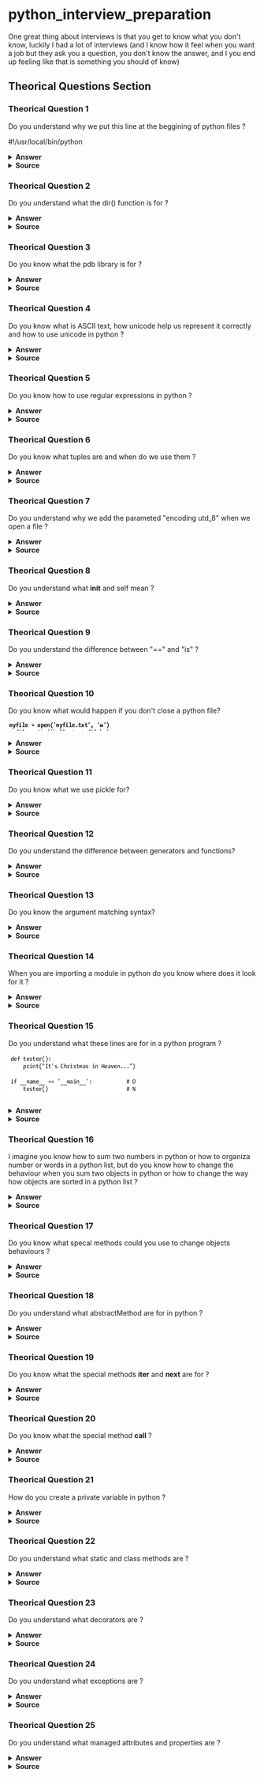 # python_interview_preparation
One great thing about interviews is that you get to know what you don't know, luckily I had a lot of interviews (and I know how it feel when you want a job but they ask you a question, you don't know the answer, and I you end up feeling like that is something you should of know)


## Theorical Questions Section

### Theorical Question 1

Do you understand why we put this line at the beggining of python files ?

#!/usr/local/bin/python

<details><summary><b>Answer</b></summary>

![Image](img/shebang.png "shebang")

</details>

<details><summary><b>Source</b></summary>
learning python 5th edition - pag 59
</details>

### Theorical Question 2

Do you understand what the dir() function is for ?

<details><summary><b>Answer</b></summary>

![Image](img/dirFunction.png "dirFunction")

</details>

<details><summary><b>Source</b></summary>
learning python 5th edition - pag 104
</details>

### Theorical Question 3

Do you know what the pdb library is for ?

<details><summary><b>Answer</b></summary>

debugging

</details>

<details><summary><b>Source</b></summary>

here is the [link](https://docs.python.org/3/library/pdb.html).

</details>

### Theorical Question 4

Do you know what is ASCII text, how unicode help us represent it correctly and how to use unicode in python ?

<details><summary><b>Answer</b></summary>

![Image](img/unicodeSupport.png "unicodeSupport")

</details>

<details><summary><b>Source</b></summary>
learning python 5th edition - pag 106
</details>

### Theorical Question 5

Do you know how to use regular expressions in python ?

<details><summary><b>Answer</b></summary>

![Image](img/regex.png "regex")

</details>

<details><summary><b>Source</b></summary>
learning python 5th edition - pag 106
</details>

### Theorical Question 6

Do you know what tuples are and when do we use them ?

<details><summary><b>Answer</b></summary>

![Image](img/tuples_1.png "tuples 1")

![Image](img/tuples_2.png "tuples 2")

</details>

<details><summary><b>Source</b></summary>
learning python 5th edition - pag 106
</details>

### Theorical Question 7

Do you understand why we add the parameted "encoding utd_8" when we open a file ?

<details><summary><b>Answer</b></summary>

![Image](img/openEncodedFile.png "openEncodedFile")

</details>

<details><summary><b>Source</b></summary>
learning python 5th edition - pag 106
</details>


### Theorical Question 8

Do you understand what __init__ and self mean ?

<details><summary><b>Answer</b></summary>

![Image](img/initSelf.png "init self")

</details>

<details><summary><b>Source</b></summary>
learning python 5th edition - pag 106
</details>

### Theorical Question 9

Do you understand the difference between "==" and "is" ?

<details><summary><b>Answer</b></summary>

![Image](img/identityEquality.png "identity Equality")

</details>

<details><summary><b>Source</b></summary>
learning python 5th edition - pag 186
</details>

### Theorical Question 10

Do you know what would happen if you don't close a python file?

![Image](img/notClosingFile.png "notClosingFile")

<details><summary><b>Answer</b></summary>

Calling the file close method terminates your connection to the external file, re-
leases its system resources, and flushes its buffered output to disk if any is still in
memory. As discussed in Chapter 6, in Python an object’s memory space is auto-
matically reclaimed as soon as the object is no longer referenced anywhere in the
program.

</details>

<details><summary><b>Source</b></summary>
learning python 5th edition - pag 290
</details>

### Theorical Question 11

Do you know what we use pickle for?

<details><summary><b>Answer</b></summary>

![Image](img/picleForSerialization.png "picleForSerialization")

</details>

<details><summary><b>Source</b></summary>
learning python 5th edition - pag 290
</details>

### Theorical Question 12

Do you understand the difference between generators and functions?

<details><summary><b>Answer</b></summary>

return sends a result object back to the caller. When a function is called, the
caller stops until the function finishes its work and returns control to the caller.
Functions that compute a value send it back to the caller with a return statement;
the returned value becomes the result of the function call. A return without a value
simply returns to the caller (and sends back None , the default result).

yield sends a result object back to the caller, but remembers where it left
off. Special word "yield" create a generator. Functions known as generators may also use the yield statement to send back

</details>

<details><summary><b>Source</b></summary>
learning python 5th edition - pag 475
</details>

### Theorical Question 13

Do you know the argument matching syntax?

<details><summary><b>Answer</b></summary>

![Image](img/argumentMatchingSyntax.png "argument Matching Syntax")

</details>

<details><summary><b>Source</b></summary>
learning python 5th edition - pag 530
</details>

### Theorical Question 14

When you are importing a module in python do you know where does it look for it ?

<details><summary><b>Answer</b></summary>

![Image](img/importingModules.png "importin gModules")

</details>

<details><summary><b>Source</b></summary>
learning python 5th edition - pag 638
</details>

### Theorical Question 15

Do you understand what these lines are for in a python program ?

![Image](img/name_main.png "name_main")

<details><summary><b>Answer</b></summary>

![Image](img/name_main_answer.png "name main answer")

</details>

<details><summary><b>Source</b></summary>
learning python 5th edition - pag 638
</details>

### Theorical Question 16

I imagine you know how to sum two numbers in python or how to organiza number or words in a python list, but do you know how to change the behaviour when you sum two objects in python or how to change the way how objects are sorted in a python list ?

<details><summary><b>Answer</b></summary>

you would need to change special method __add__ to change the way how two objects are added up, and to change the way how objects are sorted we need to change the special methods __lt__ and __gt__ 

![Image](img/interceptingOperators.png "intercepting Operators")

![Image](img/interceptingOperatorsPart2.png "intercepting Operators Part 2")

![Image](img/interceptingOperatorsPart3.png "intercepting Operators Part 3")

![Image](img/specialMethodSorting.png "special Method Sorting")

</details>

<details><summary><b>Source</b></summary>
learning python 5th edition - pag 805

https://stackoverflow.com/questions/48313301/python-sort-has-higher-priority-for-lt-than-gt
</details>

### Theorical Question 17

Do you know what specal methods could you use to change objects behaviours ?

<details><summary><b>Answer</b></summary>

![Image](img/overloadingMethods.png "overloading Methods")

</details>

<details><summary><b>Source</b></summary>
learning python 5th edition - pag 805

https://stackoverflow.com/questions/48313301/python-sort-has-higher-priority-for-lt-than-gt
</details>


### Theorical Question 18

Do you understand what abstractMethod are for in python  ?

<details><summary><b>Answer</b></summary>

![Image](img/abstractMethods.png "abstract Methods")

![Image](img/abstractMethodsPart2.png "abstract Methods Part 2")

</details>

<details><summary><b>Source</b></summary>
learning python 5th edition - pag 870
</details>

### Theorical Question 19

Do you know what the special methods __iter__ and __next__ are for ?

<details><summary><b>Answer</b></summary>

![Image](img/iterNext.png "iter and next")

![Image](img/iterNextPart2.png "iter and next par2")

![Image](img/iterNextPart3.png "iter and next par3")

</details>

<details><summary><b>Source</b></summary>
learning python 5th edition - pag 895
</details>

### Theorical Question 20

Do you know what the special method __call__ ?

<details><summary><b>Answer</b></summary>

![Image](img/callMethod.png "call method")

</details>

<details><summary><b>Source</b></summary>
learning python 5th edition - pag 922
</details>

### Theorical Question 21

How do you create a private variable in python ?

<details><summary><b>Answer</b></summary>

![Image](img/pythonPrivateVar.png "python Private Var")

![Image](img/pythonPrivateVarPart2.png "python Private Var Part2")

</details>

<details><summary><b>Source</b></summary>
learning python 5th edition - pag 945
</details>

### Theorical Question 22

Do you understand what static and class methods are ?

<details><summary><b>Answer</b></summary>

![Image](img/staticClassMethods.png "static Class Methods")

![Image](img/staticClassMethodsPart2.png "static Class Methods Part2")

![Image](img/staticClassMethodsPart3.png "static Class Methods Part3")

![Image](img/staticClassMethodsPart4.png "static Class Methods Part4")

![Image](img/staticClassMethodsPart5.png "static Class Methods Part5")

</details>

<details><summary><b>Source</b></summary>
learning python 5th edition - pag 945
</details>

### Theorical Question 23

Do you understand what decorators are ?

<details><summary><b>Answer</b></summary>

![Image](img/decorators.png "decorators")

![Image](img/decoratorsP2.png "decorators")

![Image](img/decoratorsP3.png "decorators")

</details>

<details><summary><b>Source</b></summary>
learning python 5th edition - pag 1035
</details>

### Theorical Question 24

Do you understand what exceptions are ?

<details><summary><b>Answer</b></summary>

![Image](img/exceptions.png "exceptions")

![Image](img/exceptionsP2.png "exceptions Part2")

</details>

<details><summary><b>Source</b></summary>
learning python 5th edition - pag 1081
</details>

### Theorical Question 25

Do you understand what managed attributes and properties are ?

<details><summary><b>Answer</b></summary>

![Image](img/managedAttibues.png "managed Attibues")

![Image](img/managedAttibuesP2.png "managed Attibues Part2")

![Image](img/properties.png "properties")

![Image](img/propertiesP2.png "properties")

![Image](img/propertiesP3.png "properties")

</details>

<details><summary><b>Source</b></summary>
learning python 5th edition - pag 1081
</details>